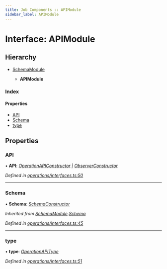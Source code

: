 ```yaml
---
title: Job Components :: APIModule
sidebar_label: APIModule
---
```


# Interface: APIModule

## Hierarchy

* [SchemaModule](schemamodule.md)

  * **APIModule**

### Index

#### Properties

* [API](apimodule.md#api)
* [Schema](apimodule.md#schema)
* [type](apimodule.md#type)

## Properties

###  API

• **API**: *[OperationAPIConstructor](../overview.md#operationapiconstructor) | [ObserverConstructor](../overview.md#observerconstructor)*

*Defined in [operations/interfaces.ts:50](https://github.com/terascope/teraslice/blob/e480fc67/packages/job-components/src/operations/interfaces.ts#L50)*

___

###  Schema

• **Schema**: *[SchemaConstructor](../overview.md#schemaconstructor)*

*Inherited from [SchemaModule](schemamodule.md).[Schema](schemamodule.md#schema)*

*Defined in [operations/interfaces.ts:45](https://github.com/terascope/teraslice/blob/e480fc67/packages/job-components/src/operations/interfaces.ts#L45)*

___

###  type

• **type**: *[OperationAPIType](../overview.md#operationapitype)*

*Defined in [operations/interfaces.ts:51](https://github.com/terascope/teraslice/blob/e480fc67/packages/job-components/src/operations/interfaces.ts#L51)*
